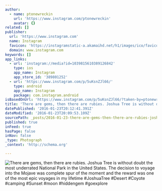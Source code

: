 ```yaml
---
author:
  - name: ptonewreckin
    url: 'https://www.instagram.com/ptonewreckin'
    avatar: {}
related: []
publisher:
  url: 'https://www.instagram.com'
  name: Instagram
  favicon: 'https://instagramstatic-a.akamaihd.net/h1/images/ico/favicon.ico/7cdab0872b15.ico'
  domain: www.instagram.com
keywords: []
app_links:
  - url: 'instagram://media?id=1039815610389126842'
    type: ios
    app_name: Instagram
    app_store_id: '389801252'
  - url: 'https://www.instagram.com/p/5uKsnZJl66/'
    type: android
    app_name: Instagram
    package: com.instagram.android
isBasedOnUrl: 'https://www.instagram.com/p/5uKsnZJl66/?taken-by=ptonewreckin'
title: 'There are gems, then there are rubies. Joshua Tree is without doubt the most underrated National Park in the United States. The decision to voyage into the Mojave was complete spur of the moment and the reward was one of the most epic voyages in my lifetime #JoshuaTree #Desert #Coyote #camping #Sunset #moon #hiddengem #goexplore'
datePublished: '2016-01-23T20:12:41.391Z'
dateModified: '2016-01-23T20:09:53.109Z'
sourcePath: _posts/2016-01-23-there-are-gems-then-there-are-rubies-joshua-tree-is-withou.md
published: true
inFeed: true
hasPage: false
inNav: false
_type: Photograph
_context: 'http://schema.org'

---
```

![There are gems&comma; then there are rubies&period; Joshua Tree is without doubt the most underrated National Park in the United States&period; The decision to voyage into the Mojave was complete spur of the moment and the reward was one of the most epic voyages in my lifetime &num;JoshuaTree &num;Desert &num;Coyote &num;camping &num;Sunset &num;moon &num;hiddengem &num;goexplore](https://scontent.cdninstagram.com/hphotos-xft1/t51.2885-15/s640x640/sh0.08/e35/11821730_1630496683884956_1996400071_n.jpg)